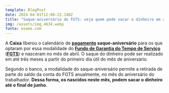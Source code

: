 ```yaml
---
template: BlogPost
date: 2024-04-01T12:08:22.148Z
title: "Saque-aniversário do FGTS: veja quem pode sacar o dinheiro em abril"
img: /assets/img_4634.webp
fonte: exame.com
---
```

A **Caixa** liberou o calendário de **[pagamento](https://exame.com/invest/guia/o-que-e-fgts-e-como-consultar-o-saldo-do-fundo-de-garantia/) saque-aniversário** para os que optaram por essa modalidade do **[Fundo de Garantia do Tempo de Serviço](https://exame.com/invest/minhas-financas/acao-sobre-troca-na-correcao-do-fgts-trava-pacote-do-minha-casa/)** (**[FGTS](https://exame.com/noticias-sobre/fgts/)**) e nasceram no mês de abril. O saque do dinheiro pode ser realizado em até três meses a partir do primeiro dia útil do mês de aniversário.

Segundo o banco, a modalidade do saque-aniversário permite a retirada de parte do saldo da conta do FGTS anualmente, no mês do aniversário do trabalhador. **Dessa forma, os nascidos neste mês, podem sacar o dinheiro até o final de junho**.